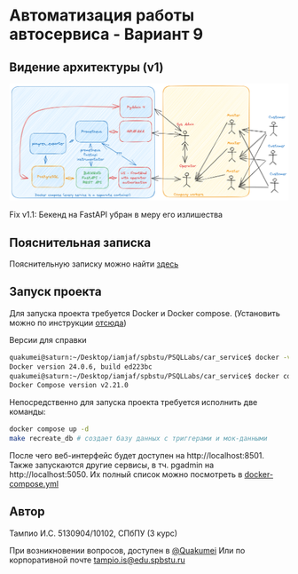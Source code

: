 # Автоматизация работы автосервиса - Вариант 9

## Видение архитектуры (v1)

![architecture_image.png](../docs/figs/car_service_app.png)

Fix v1.1: Бекенд на FastAPI убран в меру его излишества 

## Пояснительная записка

Пояснительную записку можно найти [здесь](../docs/Пояснительная_записка.pdf)

## Запуск проекта

Для запуска проекта требуется Docker и Docker compose. (Установить можно по инструкции [отсюда](https://www.digitalocean.com/community/tutorials/how-to-install-and-use-docker-compose-on-ubuntu-22-04))

Версии для справки
```bash
quakumei@saturn:~/Desktop/iamjaf/spbstu/PSQLLabs/car_service$ docker -v
Docker version 24.0.6, build ed223bc
quakumei@saturn:~/Desktop/iamjaf/spbstu/PSQLLabs/car_service$ docker compose version
Docker Compose version v2.21.0
```

Непосредственно для запуска проекта требуется 
исполнить две команды:
```bash
docker compose up -d 
make recreate_db # создает базу данных с триггерами и мок-данными
```
После чего веб-интерфейс будет доступен на http://localhost:8501. Также запускаются другие сервисы, в тч. pgadmin на http://localhost:5050. Их полный список можно посмотреть в [docker-compose.yml](docker-compose.yml)

## Автор

Тампио И.С. 5130904/10102, СПбПУ (3 курс)

При возникновении вопросов, доступен в [@Quakumei](https://t.me/Quakumei) 
Или по корпоративной почте tampio.is@edu.spbstu.ru
